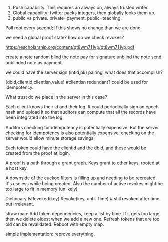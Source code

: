 
1. Push capability. This requires an always on, always trusted writer.
2. Global capability; twitter packs integers, then globally looks them up.
3. public vs private. private=payment. public=teaching.


Poll root every second; If this shows no change than we are done.

we need a global proof state? how do we check revokes?

https://escholarship.org/content/qt8wm711vp/qt8wm711vp.pdf

create a note random
blind the note
pay for signature
unblind the note
send unblinded note as payment.


we could have the server sign (intid,pk) pairing, what does that accomplish?

(dbid,clientid,clientlsn,value)  #clientlsn redundant? could be used for idempotency.

What trust do we place in the server in this case?

Each client knows their id and their log. It could periodically sign an epoch hash and upload it so that auditors can compute that all the records have been integrated into the log.

Auditors checking for idempotency is potentially expensive. But the server checking for idempotency is also potentially expensive. checking on the server would allow minute storage savings.

Each token could have the clientid and the dbid, and these would be created from the proof at login.

A proof is a path through a grant graph. Keys grant to other keys, rooted at a host key.

A downside of the cuckoo filters is filling up and needing to be recreated. It's useless while being created. Also the number of active revokes might be too large to fit in memory (unlikely)

Dictionary 
IsRevoked(key)
Revoke(key, until Time) # still revoked after time, but irrelevant.

straw man:
Add token dependencies, keep a list by time. If it gets too large, then we delete oldest when we add a new one. Refresh tokens that are too old can be revalidated. Reboot with empty map.

simple implementation: reprove everything.

